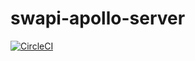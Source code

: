 # swapi-apollo-server

[![CircleCI](https://circleci.com/gh/ocranbillions/swapi-apollo-server/tree/main.svg?style=svg)](https://circleci.com/gh/ocranbillions/swapi-apollo-server/tree/main)